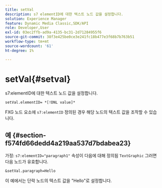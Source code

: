 ```yaml
---
title: setVal
description: s7 elementID에 대한 텍스트 노드 값을 설정합니다.
solution: Experience Manager
feature: Dynamic Media Classic,SDK/API
role: Developer,User
exl-id: 03ec2ffb-ad9a-4135-bc31-2d71284955f6
source-git-commit: 38f3e425be0ce3e241fc18b477e3f68b7b763b51
workflow-type: tm+mt
source-wordcount: '61'
ht-degree: 1%

---
```


# setVal{#setval}

s7:elementID에 대한 텍스트 노드 값을 설정합니다.

`setVal.elementID= *[!DNL value]*`

FXG 노드 요소에 `s7:elementID` 정의된 경우 해당 노드의 텍스트 값을 조작할 수 있습니다.

## 예 {#section-f574fd66dedd4a219aa537d7bdabea23}

가정: `s7:elementID="paragraph1"` 속성이 다음에 대해 정의됨 `TextGraphic` 그러면 다음 노드가 유효합니다.

`&setVal.paragraph=Hello`

이 예에서는 단락 노드의 텍스트 값을 &quot;Hello&quot;로 설정합니다.
